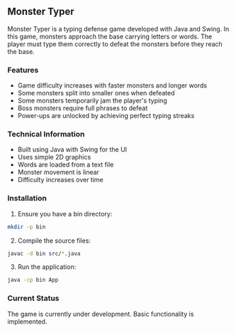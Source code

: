 ## Monster Typer

Monster Typer is a typing defense game developed with Java and Swing. In this game, monsters approach the base carrying letters or words. The player must type them correctly to defeat the monsters before they reach the base.

### Features

- Game difficulty increases with faster monsters and longer words
- Some monsters split into smaller ones when defeated
- Some monsters temporarily jam the player's typing
- Boss monsters require full phrases to defeat
- Power-ups are unlocked by achieving perfect typing streaks

### Technical Information

- Built using Java with Swing for the UI
- Uses simple 2D graphics
- Words are loaded from a text file
- Monster movement is linear
- Difficulty increases over time

### Installation

1. Ensure you have a bin directory:
```bash
mkdir -p bin
```

2. Compile the source files:
```bash
javac -d bin src/*.java
```

3. Run the application:
```bash
java -cp bin App
```

### Current Status

The game is currently under development. Basic functionality is implemented.
